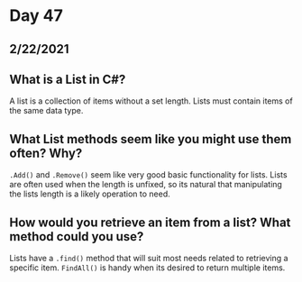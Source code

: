 # Day 47
## __2/22/2021__

## What is a List in C#?
A list is a collection of items without a set length. Lists must contain items of the same data type.

## What List methods seem like you might use them often? Why?
`.Add()` and `.Remove()` seem like very good basic functionality for lists. Lists are often used when the length is unfixed, so its natural that manipulating the lists length is a likely operation to need.

## How would you retrieve an item from a list? What method could you use?
Lists have a `.find()` method that will suit most needs related to retrieving a specific item. `FindAll()` is handy when its desired to return multiple items.